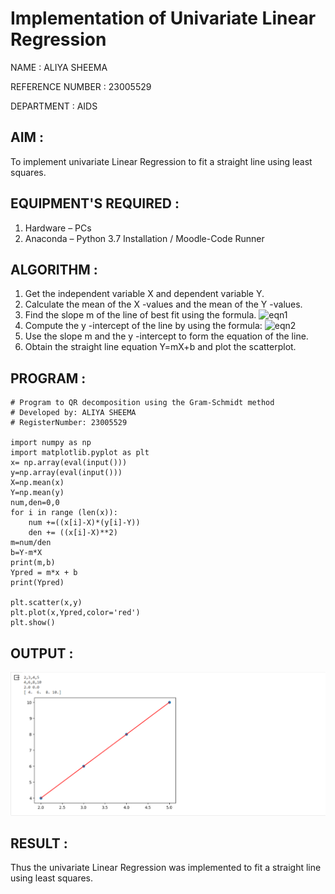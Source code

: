 # Implementation of Univariate Linear Regression
NAME : ALIYA SHEEMA

REFERENCE NUMBER : 23005529

DEPARTMENT : AIDS

## AIM :
To implement univariate Linear Regression to fit a straight line using least squares.
## EQUIPMENT'S REQUIRED :
1.	Hardware – PCs
2.	Anaconda – Python 3.7 Installation / Moodle-Code Runner
## ALGORITHM :
1.	Get the independent variable X and dependent variable Y.
2.	Calculate the mean of the X -values and the mean of the Y -values.
3.	Find the slope m of the line of best fit using the formula.
 ![eqn1](./eq1.jpg)
4.	Compute the y -intercept of the line by using the formula:
![eqn2](./eq2.jpg)  
5.	Use the slope m and the y -intercept to form the equation of the line.
6.	Obtain the straight line equation Y=mX+b and plot the scatterplot.
## PROGRAM :
```
# Program to QR decomposition using the Gram-Schmidt method
# Developed by: ALIYA SHEEMA
# RegisterNumber: 23005529

import numpy as np
import matplotlib.pyplot as plt
x= np.array(eval(input()))
y=np.array(eval(input()))
X=np.mean(x)
Y=np.mean(y)
num,den=0,0
for i in range (len(x)):
    num +=((x[i]-X)*(y[i]-Y))
    den += ((x[i]-X)**2)
m=num/den
b=Y-m*X
print(m,b)
Ypred = m*x + b
print(Ypred)

plt.scatter(x,y)
plt.plot(x,Ypred,color='red')
plt.show()

```
## OUTPUT :

![Alt text](Output.png)


## RESULT :
Thus the univariate Linear Regression was implemented to fit a straight line using least squares.
